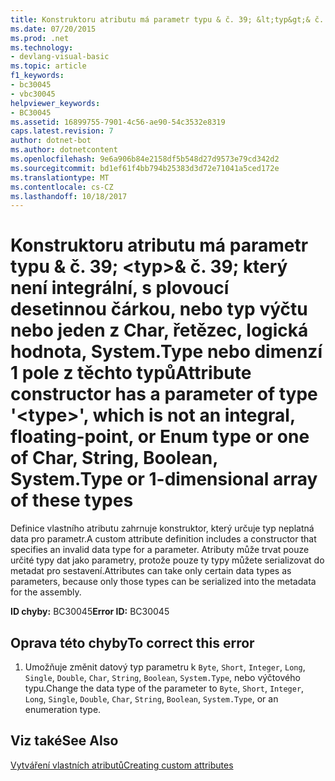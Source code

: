 ```yaml
---
title: Konstruktoru atributu má parametr typu & č. 39; &lt;typ&gt;& č. 39; který není integrální, s plovoucí desetinnou čárkou, nebo typ výčtu nebo jeden z Char, řetězec, logická hodnota, System.Type nebo dimenzí 1 pole z těchto typů
ms.date: 07/20/2015
ms.prod: .net
ms.technology:
- devlang-visual-basic
ms.topic: article
f1_keywords:
- bc30045
- vbc30045
helpviewer_keywords:
- BC30045
ms.assetid: 16899755-7901-4c56-ae90-54c3532e8319
caps.latest.revision: 7
author: dotnet-bot
ms.author: dotnetcontent
ms.openlocfilehash: 9e6a906b84e2158df5b548d27d9573e79cd342d2
ms.sourcegitcommit: bd1ef61f4bb794b25383d3d72e71041a5ced172e
ms.translationtype: MT
ms.contentlocale: cs-CZ
ms.lasthandoff: 10/18/2017
---
```

# <a name="attribute-constructor-has-a-parameter-of-type-39lttypegt39-which-is-not-an-integral-floating-point-or-enum-type-or-one-of-char-string-boolean-systemtype-or-1-dimensional-array-of-these-types"></a><span data-ttu-id="aa276-102">Konstruktoru atributu má parametr typu & č. 39; &lt;typ&gt;& č. 39; který není integrální, s plovoucí desetinnou čárkou, nebo typ výčtu nebo jeden z Char, řetězec, logická hodnota, System.Type nebo dimenzí 1 pole z těchto typů</span><span class="sxs-lookup"><span data-stu-id="aa276-102">Attribute constructor has a parameter of type &#39;&lt;type&gt;&#39;, which is not an integral, floating-point, or Enum type or one of Char, String, Boolean, System.Type or 1-dimensional array of these types</span></span>
<span data-ttu-id="aa276-103">Definice vlastního atributu zahrnuje konstruktor, který určuje typ neplatná data pro parametr.</span><span class="sxs-lookup"><span data-stu-id="aa276-103">A custom attribute definition includes a constructor that specifies an invalid data type for a parameter.</span></span> <span data-ttu-id="aa276-104">Atributy může trvat pouze určité typy dat jako parametry, protože pouze ty typy můžete serializovat do metadat pro sestavení.</span><span class="sxs-lookup"><span data-stu-id="aa276-104">Attributes can take only certain data types as parameters, because only those types can be serialized into the metadata for the assembly.</span></span>  
  
 <span data-ttu-id="aa276-105">**ID chyby:** BC30045</span><span class="sxs-lookup"><span data-stu-id="aa276-105">**Error ID:** BC30045</span></span>  
  
## <a name="to-correct-this-error"></a><span data-ttu-id="aa276-106">Oprava této chyby</span><span class="sxs-lookup"><span data-stu-id="aa276-106">To correct this error</span></span>  
  
1.  <span data-ttu-id="aa276-107">Umožňuje změnit datový typ parametru k `Byte`, `Short`, `Integer`, `Long`, `Single`, `Double`, `Char`, `String`, `Boolean`, `System.Type`, nebo výčtového typu.</span><span class="sxs-lookup"><span data-stu-id="aa276-107">Change the data type of the parameter to `Byte`, `Short`, `Integer`, `Long`, `Single`, `Double`, `Char`, `String`, `Boolean`, `System.Type`, or an enumeration type.</span></span>  
  
## <a name="see-also"></a><span data-ttu-id="aa276-108">Viz také</span><span class="sxs-lookup"><span data-stu-id="aa276-108">See Also</span></span>  
 [<span data-ttu-id="aa276-109">Vytváření vlastních atributů</span><span class="sxs-lookup"><span data-stu-id="aa276-109">Creating custom attributes</span></span>](~/docs/visual-basic/programming-guide/concepts/attributes/creating-custom-attributes.md)
